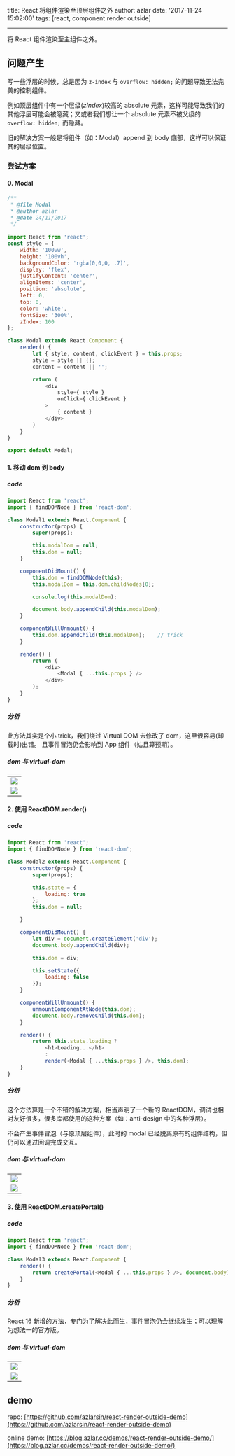 title: React 将组件渲染至顶层组件之外
author: azlar
date: '2017-11-24 15:02:00'
tags: [react, component render outside]

---

将 React 组件渲染至主组件之外。
<!-- desc -->

## 问题产生
写一些浮层的时候，总是因为 `z-index` 与 `overflow: hidden;` 的问题导致无法完美的控制组件。

例如顶层组件中有一个层级(*zIndex*)较高的 absolute 元素，这样可能导致我们的其他浮层可能会被隐藏；又或者我们想让一个 absolute 元素不被父级的 `overflow: hidden;` 而隐藏。

旧的解决方案一般是将组件（如：Modal）append 到 body 底部，这样可以保证其的层级位置。

### 尝试方案
#### 0. Modal
```js
/**
 * @file Modal
 * @author azlar
 * @date 24/11/2017
 */
 
import React from 'react';
const style = {
    width: '100vw',
    height: '100vh',
    backgroundColor: 'rgba(0,0,0, .7)',
    display: 'flex',
    justifyContent: 'center',
    alignItems: 'center',
    position: 'absolute',
    left: 0,
    top: 0,
    color: 'white',
    fontSize: '300%',
    zIndex: 100
};

class Modal extends React.Component {
    render() {
        let { style, content, clickEvent } = this.props;
        style = style || {};
        content = content || '';

        return (
            <div
                style={ style }
                onClick={ clickEvent }
            >
                { content }
            </div>
        )
    }
}

export default Modal;
```
#### 1. 移动 dom 到 body
##### code
```js
import React from 'react';
import { findDOMNode } from 'react-dom';

class Modal1 extends React.Component {
    constructor(props) {
        super(props);

        this.modalDom = null;
        this.dom = null;
    }

    componentDidMount() {
        this.dom = findDOMNode(this);
        this.modalDom = this.dom.childNodes[0];

        console.log(this.modalDom);

        document.body.appendChild(this.modalDom);
    }

    componentWillUnmount() {
        this.dom.appendChild(this.modalDom);    // trick
    }

    render() {
        return (
            <div>
                <Modal { ...this.props } />
            </div>
        );
    }
}
```

##### 分析
此方法其实是个小 trick，我们绕过 Virtual DOM 去修改了 dom，这里很容易(卸载时)出错。
且事件冒泡仍会影响到 App 组件（姑且算预期）。

##### dom 与 virtual-dom
<table>
<tr>
	<td>
	<img src="//blog.azlar.cc/images/react-render-component-outside/modal_1_dom.jpeg">
	</td>
<tr>
<tr>
	<td>
	<img src="//blog.azlar.cc/images/react-render-component-outside/modal_1_vd.jpeg">
	</td>
</tr>
</table>

#### 2. 使用 ReactDOM.render()
##### code
```js
import React from 'react';
import { findDOMNode } from 'react-dom';

class Modal2 extends React.Component {
    constructor(props) {
        super(props);

        this.state = {
            loading: true
        };
        this.dom = null;

    }

    componentDidMount() {
        let div = document.createElement('div');
        document.body.appendChild(div);

        this.dom = div;

        this.setState({
            loading: false
        });
    }

    componentWillUnmount() {
        unmountComponentAtNode(this.dom);
        document.body.removeChild(this.dom);
    }

    render() {
        return this.state.loading ?
            <h1>Loading...</h1>
            :
            render(<Modal { ...this.props } />, this.dom);
    }
}
```
##### 分析
这个方法算是一个不错的解决方案，相当声明了一个新的 ReactDOM，调试也相对友好很多，很多库都使用的这种方案（如：anti-design 中的各种浮层）。

不会产生事件冒泡（与原顶层组件），此时的 modal 已经脱离原有的组件结构，但仍可以通过回调完成交互。

##### dom 与 virtual-dom
<table>
<tr>
	<td>
	<img src="//blog.azlar.cc/images/react-render-component-outside/modal_2_dom.jpeg">
	</td>
<tr>
<tr>
	<td>
	<img src="//blog.azlar.cc/images/react-render-component-outside/modal_2_vd.jpeg">
	</td>
</tr>
</table>

#### 3. 使用 ReactDOM.createPortal()
##### code
```js
import React from 'react';
import { findDOMNode } from 'react-dom';

class Modal3 extends React.Component {
    render() {
        return createPortal(<Modal { ...this.props } />, document.body);
    }
}
```
##### 分析
React 16 新增的方法，专门为了解决此而生，事件冒泡仍会继续发生；可以理解为想法一的官方版。

##### dom 与 virtual-dom
<table>
<tr>
	<td>
	<img src="//blog.azlar.cc/images/react-render-component-outside/modal_3_dom.jpeg">
	</td>
<tr>
<tr>
	<td>
	<img src="//blog.azlar.cc/images/react-render-component-outside/modal_3_vd.jpeg">
	</td>
</tr>
</table>



## demo
repo: [https://github.com/azlarsin/react-render-outside-demo](https://github.com/azlarsin/react-render-outside-demo)

online demo: [https://blog.azlar.cc/demos/react-render-outside-demo/](https://blog.azlar.cc/demos/react-render-outside-demo/)

